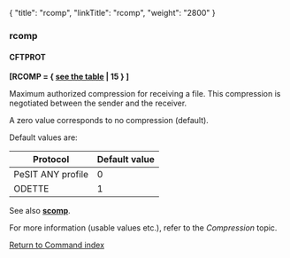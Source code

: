 {
    "title": "rcomp",
    "linkTitle": "rcomp",
    "weight": "2800"
}<span id="rcomp"></span>

### rcomp

#### CFTPROT

****\[RCOMP = { <u>see the table</u> | 15 } \]****

Maximum authorized compression for receiving a file.
This compression is negotiated between the sender and the receiver.

A zero value corresponds to no compression (default).

Default values are:


| Protocol  | Default value  |
| --- | --- |
| PeSIT ANY profile | 0 |
| ODETTE  | 1  |


See also <span style="font-weight: bold;">****[scomp](../scomp)****</span>.

For more information (usable values etc.), refer to the *Compression*
topic.

[Return to Command index](../../)
